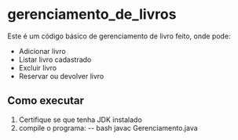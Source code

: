 # gerenciamento_de_livros
Este é um código básico de gerenciamento de livro feito, onde pode:
- Adicionar livro
- Listar livro cadastrado
- Excluir livro
- Reservar ou devolver livro

## Como executar
1. Certifique se que tenha JDK instalado
2. compile o programa:
   -- bash
   javac Gerenciamento.java
